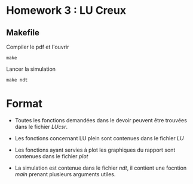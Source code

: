 Homework 3 : LU Creux
=========
Makefile
--------

Compiler le pdf et l'ouvrir
```shell
make
```

Lancer la simulation
```shell
make ndt
```

Format
===

- Toutes les fonctions demandées dans le devoir peuvent être trouvées dans le fichier *LUcsr*.

- Les fonctions concernant LU plein sont contenues dans le fichier *LU*

- Les fonctions ayant servies à plot les graphiques du rapport sont contenues dans le fichier *plot*

- La simulation est contenue dans le fichier *ndt*, il contient une focntion *main* prenant plusieurs arguments utiles.
